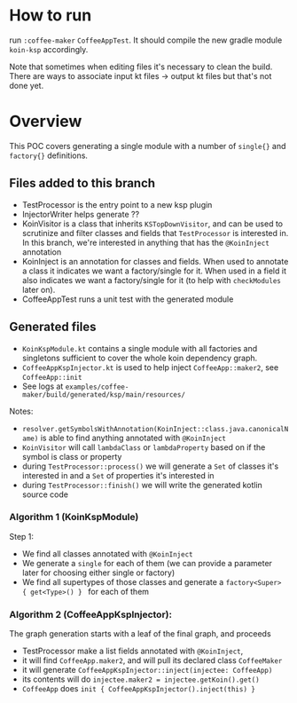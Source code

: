 
# How to run 
run `:coffee-maker` `CoffeeAppTest`. It should compile the new gradle module `koin-ksp` accordingly.

Note that sometimes when editing files it's necessary to clean the build. There are ways to associate input kt files -> output kt files but that's not done yet.

# Overview
This POC covers generating a single module with a number of `single{}` and `factory{}` definitions.

## Files added to this branch

- TestProcessor is the entry point to a new ksp plugin
- InjectorWriter helps generate ??
- KoinVisitor is a class that inherits `KSTopDownVisitor`, and can be used to scrutinize and filter classes and fields that `TestProcessor` is interested in. In this branch, we're interested in anything that has the `@KoinInject` annotation
- KoinInject is an annotation for classes and fields. When used to annotate a class it indicates we want a factory/single for it. When used in a field it also indicates we want a factory/single for it (to help with `checkModules` later on). 
- CoffeeAppTest runs a unit test with the generated module

## Generated files

- `KoinKspModule.kt` contains a single module with all factories and singletons sufficient to cover the whole koin dependency graph.
- `CoffeeAppKspInjector.kt` is used to help inject `CoffeeApp::maker2`, see `CoffeeApp::init`
- See logs at `examples/coffee-maker/build/generated/ksp/main/resources/`


Notes:
- `resolver.getSymbolsWithAnnotation(KoinInject::class.java.canonicalName)` is able to find anything annotated with `@KoinInject`
- `KoinVisitor` will call `lambdaClass` or `lambdaProperty` based on if the symbol is class or property
- during `TestProcessor::process()` we will generate a `Set` of classes it's interested in and a `Set` of properties it's interested in
- during `TestProcessor::finish()` we will write the generated kotlin source code

### Algorithm 1 (KoinKspModule)

Step 1:
- We find all classes annotated with `@KoinInject`
- We generate a `single` for each of them (we can provide a parameter later for choosing either single or factory)
- We find all supertypes of those classes and generate a `factory<Super> { get<Type>() } ` for each of them

### Algorithm 2 (CoffeeAppKspInjector):

The graph generation starts with a leaf of the final graph, and proceeds 

- TestProcessor make a list fields annotated with `@KoinInject`,
- it will find `CoffeeApp.maker2`, and will pull its declared class `CoffeeMaker`
- it will generate `CoffeeAppKspInjector::inject(injectee: CoffeeApp)`
- its contents will do `injectee.maker2 = injectee.getKoin().get()`     
- `CoffeeApp` does  ` init { CoffeeAppKspInjector().inject(this) } `  

